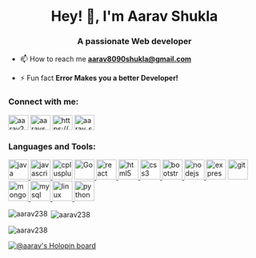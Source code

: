 <h1 align="center">Hey! 👋, I'm Aarav Shukla</h1>
<h3 align="center">A passionate Web developer</h3>

- 📫 How to reach me **aarav8090shukla@gmail.com**

- ⚡ Fun fact **Error Makes you a better Developer!**

<h3 align="left">Connect with me:</h3>
<p align="left">
<a href="https://dev.to/aarav238" target="blank"><img align="center" src="https://cdn.worldvectorlogo.com/logos/devto.svg" alt="aarav238" height="30" width="40" /></a>
<a href="https://twitter.com/aarav_shuklaa" target="blank"><img align="center" src="https://cdn.worldvectorlogo.com/logos/twitter-6.svg" alt="aaravshukla08" height="30" width="40" /></a>
<a href="https://linkedin.com/in/aarav-shukla-ba5851214" target="blank"><img align="center" src="https://cdn.worldvectorlogo.com/logos/linkedin-icon-2.svg" alt="https://www.linkedin.com/in/aarav-shukla-ba5851214" height="30" width="40" /></a>
<a href="https://instagram.com/aarav_shukla_" target="blank"><img align="center" src="https://cdn.worldvectorlogo.com/logos/instagram-5.svg" alt="aarav_shukla_" height="30" width="40" /></a>
</p>

<h3 align="left">Languages and Tools:</h3>
<p align="left"><a href="https://www.java.com" target="_blank" rel="noreferrer"> <img src="https://cdn.worldvectorlogo.com/logos/java-4.svg" alt="java" width="40" height="40"/> </a> <a href="https://developer.mozilla.org/en-US/docs/Web/JavaScript" target="_blank" rel="noreferrer"> <img src="https://cdn.worldvectorlogo.com/logos/logo-javascript.svg" alt="javascript" width="40" height="40"/> </a>
<a href="https://www.w3schools.com/cpp/" target="_blank" rel="noreferrer"> <img src="https://cdn.worldvectorlogo.com/logos/c.svg" alt="cplusplus" width="40" height="40"/></a> 
<a href="https://go.dev/doc/" target="_blank" rel="noreferrer"> <img src="https://cdn.worldvectorlogo.com/logos/golang-1.svg" alt="Go" width="40" height="40"/> </a>
<a href="https://reactjs.org/" target="_blank" rel="noreferrer"> <img src="https://cdn.worldvectorlogo.com/logos/react-2.svg" alt="react" width="40" height="40"/> </a> 
<a href="https://www.w3.org/html/" target="_blank" rel="noreferrer"> <img src="https://cdn.worldvectorlogo.com/logos/html-1.svg" alt="html5" width="40" height="40"/> </a><a href="https://www.w3schools.com/css/" target="_blank" rel="noreferrer"> <img src="https://cdn.worldvectorlogo.com/logos/css-3.svg" alt="css3" width="40" height="40"/></a><a href="https://getbootstrap.com" target="_blank" rel="noreferrer"> <img src="https://cdn.worldvectorlogo.com/logos/bootstrap-5-1.svg" alt="bootstrap" width="40" height="40"/> </a><a href="https://nodejs.org" target="_blank" rel="noreferrer"> <img src="https://cdn.worldvectorlogo.com/logos/nodejs.svg" alt="nodejs" width="40" height="40"/> </a><a href="https://expressjs.com" target="_blank" rel="noreferrer"> <img style = "background-color:white;" src="https://cdn.worldvectorlogo.com/logos/express-109.svg" alt="express" width="40" height="40"/></a> <a href="https://git-scm.com/" target="_blank" rel="noreferrer"> <img src="https://www.vectorlogo.zone/logos/git-scm/git-scm-icon.svg" alt="git" width="40" height="40"/> </a>
<a href="https://www.mongodb.com/" target="_blank" rel="noreferrer"> <img src="https://cdn.worldvectorlogo.com/logos/mongodb-icon-1.svg" alt="mongodb" width="40" height="40"/> </a><a href="https://www.mysql.com/" target="_blank" rel="noreferrer"> <img src="https://cdn.worldvectorlogo.com/logos/mysql-6.svg" alt="mysql" width="40" height="40"/> </a><a href="https://www.linux.org/" target="_blank" rel="noreferrer"> <img src="https://cdn.worldvectorlogo.com/logos/linux-tux-1.svg" alt="linux" width="40" height="40"/> </a>
<a href="https://www.python.org" target="_blank" rel="noreferrer"> <img src="https://cdn.worldvectorlogo.com/logos/python-5.svg" alt="python" width="40" height="40"/> </a>
</p>
  


<p><img align="left" src="https://github-readme-stats.vercel.app/api/top-langs?username=aarav238&show_icons=true&locale=en&layout=compact" alt="aarav238" /></p>

<p>&nbsp;<img align="center" src="https://github-readme-stats.vercel.app/api?username=aarav238&show_icons=true&locale=en" alt="aarav238" /></p>

<p><img align="center" src="https://github-readme-streak-stats.herokuapp.com/?user=aarav238&" alt="aarav238" /></p>




[![@aarav's Holopin board](https://holopin.me/aarav)](https://holopin.io/@aarav)
